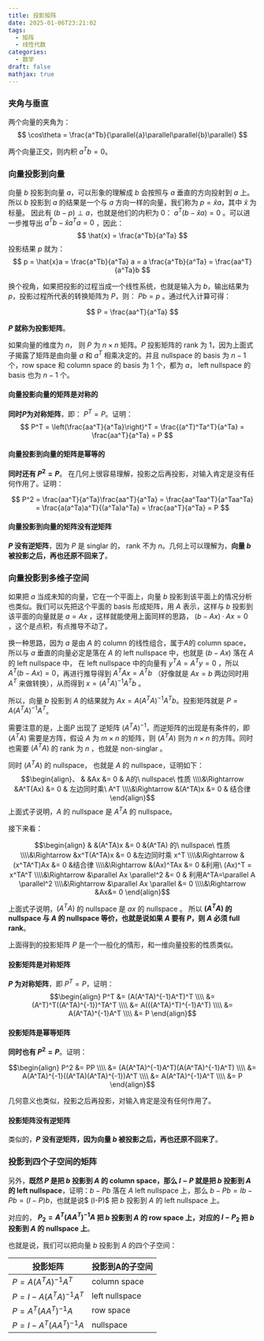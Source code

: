 ```yaml
---
title: 投影矩阵
date: 2025-01-06T23:21:02
tags:
  - 矩阵
  - 线性代数
categories:
  - 数学
draft: false
mathjax: true
---
```

### 夹角与垂直

两个向量的夹角为： 
$$
\cos\theta = \frac{a^Tb}{\parallel{a}\parallel\parallel{b}\parallel}
$$   

两个向量正交，则内积 $a^Tb = 0$。

### 向量投影到向量

向量 $b$ 投影到向量 $a$，可以形象的理解成 $b$ 会按照与 $a$ 垂直的方向投射到 $a$ 上。所以 $b$ 投影到 $a$ 的结果是一个与 $a$ 方向一样的向量，我们称为 $p = \hat{x}a$，其中 $\hat{x}$ 为标量。 因此有 $(b-p) \perp a$，也就是他们的内积为 0： $a^T(b - \hat{x}a) = 0$ 。可以进一步推导出 $a^Tb - \hat{x}a^Ta = 0$ ，因此：
$$
\hat{x} = \frac{a^Tb}{a^Ta}
$$
投影结果 $p$ 就为：
$$
p = \hat{x}a = \frac{a^Tb}{a^Ta} a = a \frac{a^Tb}{a^Ta} = \frac{aa^T}{a^Ta}b
$$

换个视角，如果把投影的过程当成一个线性系统，也就是输入为 $b$，输出结果为 $p$，投影过程所代表的转换矩阵为 $P$，则： $Pb = p$ 。通过代入计算可得：

$$
P = \frac{aa^T}{a^Ta}
$$

**$P$ 就称为投影矩阵**。

如果向量的维度为 $n$， 则 $P$ 为 $n\times{n}$ 矩阵。$P$ 投影矩阵的 rank 为 1，因为上面式子揭露了矩阵是由向量 $a$ 和 $a^T$ 相乘决定的。并且 nullspace 的 basis 为 $n-1$ 个，row space 和 column space 的 basis 为 1 个，都为 $a$， left nullspace 的 basis 也为 $n-1$ 个。

#### 向量投影向量的矩阵是对称的

**同时$P$为对称矩阵**，即： $P^T = P$。证明：
$$
P^T = \left(\frac{aa^T}{a^Ta}\right)^T = \frac{(a^T)^Ta^T}{a^Ta} = \frac{aa^T}{a^Ta} = P
$$

#### 向量投影到向量的矩阵是幂等的

**同时还有 $P^2 = P$**。 在几何上很容易理解，投影之后再投影，对输入肯定是没有任何作用了。证明：

$$
P^2 = \frac{aa^T}{a^Ta}\frac{aa^T}{a^Ta} = \frac{aa^Taa^T}{a^Taa^Ta}
= \frac{a(a^Ta)a^T}{(a^Ta)a^Ta} = \frac{aa^T}{a^Ta} = P
$$

#### 向量投影到向量的矩阵没有逆矩阵

**$P$ 没有逆矩阵**，因为 $P$ 是 singlar 的， rank 不为 $n$。几何上可以理解为，**向量 $b$ 被投影之后，再也还原不回来了**。


### 向量投影到多维子空间

如果把 $a$ 当成未知的向量，它在一个平面上，向量 $b$ 投影到该平面上的情况分析也类似。我们可以先把这个平面的 basis 形成矩阵，用 $A$ 表示，这样与 $b$ 投影到该平面的向量就是 $a = Ax$ ，这样就能使用上面同样的思路， $(b-Ax)·Ax = 0$  ，这个是点积，有点推导不动了。

换一种思路，因为 $a$ 是由 $A$ 的 column 的线性组合，属于$A$的 column space，所以与 $a$ 垂直的向量必定是落在 $A$ 的 left nullspace 中，也就是 $(b - Ax)$ 落在 $A$ 的 left nullspace 中， 在 left nullspace 中的向量有 $y^TA = A^Ty = 0$ ，所以 $A^T(b-Ax) = 0$，再进行推导得到 $A^TAx = A^Tb$ （好像就是 $Ax=b$ 两边同时用 $A^T$ 来做转换），从而得到 $x=(A^TA)^{-1}A^Tb$ 。 

所以，向量 $b$ 投影到 $A$ 的结果就为 $Ax = A(A^TA)^{-1}A^Tb$。投影矩阵就是 $P = A(A^TA)^{-1}A^T$。

需要注意的是，上面$P$ 出现了 逆矩阵 $(A^TA)^{-1}$，而逆矩阵的出现是有条件的，即 $(A^TA)$ 需要是方阵，假设 $A$ 为 $m\times n$ 的矩阵，则 $(A^TA)$  则为 $n\times n$ 的方阵。同时也需要 $(A^TA)$ 的 rank 为 $n$ ，也就是 non-singlar 。


同时 $(A^TA)$ 的 nullspace， 也就是 $A$ 的 nullspace，证明如下：
$$\begin{align}、
  &			&Ax &= 0 & A的\ nullspace\ 性质
\\\\&\Rightarrow   &A^T(Ax) &= 0 & 左边同时乘\ A^T
\\\\&\Rightarrow   &(A^TA)x &= 0 & 结合律
\end{align}$$
上面式子说明，$A$ 的 nullspace 是 $A^TA$ 的 nullspace。

接下来看：

$$\begin{align}
	&		    &(A^TA)x &= 0 &(A^TA) 的\ nullspace\ 性质 
\\\\&\Rightarrow  &x^T(A^TA)x &= 0 &左边同时乘 x^T
\\\\&\Rightarrow  &(x^TA^T)Ax &= 0 &结合律
\\\\&\Rightarrow  &(Ax)^TAx &= 0 &利用\ (Ax)^T = x^TA^T
\\\\&\Rightarrow  &\parallel Ax \parallel^2 &= 0 & 利用A^TA=\parallel A \parallel^2
\\\\&\Rightarrow  &\parallel Ax \parallel &= 0
\\\\&\Rightarrow  &Ax&= 0
\end{align}$$

上面式子说明，$(A^TA)$ 的 nullspace 是 $ax$ 的 nullspace 。
所以 **$(A^TA)$ 的 nullspace 与 $A$ 的 nullspace 等价，也就是说如果 $A$ 要有 $P$，则 $A$ 必须 full rank**。


上面得到的投影矩阵 $P$ 是一个一般化的情形，和一维向量投影的性质类似。

#### 投影矩阵是对称矩阵

**$P$ 为对称矩阵**，即 $P^T = P$，证明：
$$\begin{align}
P^T &= (A(A^TA)^{-1}A^T)^T  
\\\\  &= (A^T)^T((A^TA)^{-1})^TA^T
\\\\  &= A(((A^TA)^T)^{-1}A^T)
\\\\  &= A(A^TA)^{-1}A^T
\\\\  &= P
\end{align}$$

#### 投影矩阵是幂等矩阵

**同时也有 $P^2 = P$**。证明：

$$\begin{align}
P^2 &= PP
\\\\  &= (A(A^TA)^{-1}A^T)(A(A^TA)^{-1}A^T)
\\\\  &= A(A^TA)^{-1}((A^TA)(A^TA)^{-1})A^T
\\\\  &= A(A^TA)^{-1}A^T
\\\\  &= P
\end{align}$$

几何意义也类似，投影之后再投影，对输入肯定是没有任何作用了。


#### 投影矩阵没有逆矩阵

类似的，**$P$ 没有逆矩阵，因为向量 $b$ 被投影之后，再也还原不回来了**。


### 投影到四个子空间的矩阵

另外，**既然 $P$ 是把 $b$ 投影到 $A$ 的 column space，那么 $I-P$ 就是把 $b$ 投影到 $A$ 的 left nullspace**，证明：$b - Pb$ 落在 $A$ left nullspace 上，那么 $b - Pb = Ib - Pb = (I-P)b$，也就是说$ (I-P)$ 把 $b$ 投影到 $A$ 的 left nullspace 上。

对应的， **$P_2 = A^T(AA^T)^{-1}A$ 把 $b$ 投影到 $A$ 的 row space 上，对应的 $I-P_2$ 把 $b$ 投影到 $A$ 的 nullspace 上**。


也就是说，我们可以把向量 $b$ 投影到 $A$ 的四个子空间：

| 投影矩阵                      | 投影到A的子空间       |
| ------------------------- | -------------- |
| $P = A(A^TA)^{-1}A^T$     | column space   |
| $P = I - A(A^TA)^{-1}A^T$ | left nullspace |
| $P = A^T(AA^T)^{-1}A$     | row space      |
| $P = I - A^T(AA^T)^{-1}A$ | nullspace      |








